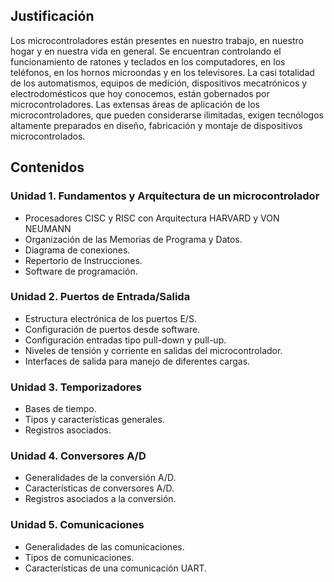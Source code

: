 ## Justificación

Los microcontroladores están presentes en nuestro trabajo, en nuestro hogar y en nuestra vida en general. Se encuentran controlando el funcionamiento de ratones y teclados en los computadores, en los teléfonos, en los hornos microondas y en los televisores. La casi totalidad de los automatismos, equipos de medición, dispositivos mecatrónicos y electrodomésticos que hoy conocemos, están gobernados por microcontroladores. Las extensas áreas de aplicación de los microcontroladores, que pueden considerarse ilimitadas, exigen tecnólogos altamente preparados en diseño, fabricación y montaje de
dispositivos microcontrolados.

## Contenidos
### Unidad 1. Fundamentos y Arquitectura de un microcontrolador
* Procesadores CISC y RISC con Arquitectura HARVARD y VON NEUMANN
* Organización de las Memorias de Programa y Datos.
* Diagrama de conexiones.
* Repertorio de Instrucciones.
* Software de programación.

### Unidad 2. Puertos de Entrada/Salida
* Estructura electrónica de los puertos E/S.
* Configuración de puertos desde software.
* Configuración entradas tipo pull-down y pull-up.
* Niveles de tensión y corriente en salidas del microcontrolador.
* Interfaces de salida para manejo de diferentes cargas.

### Unidad 3. Temporizadores
* Bases de tiempo.
* Tipos y características generales.
* Registros asociados.

### Unidad 4. Conversores A/D
* Generalidades de la conversión A/D.
* Características de conversores A/D.
* Registros asociados a la conversión.

### Unidad 5. Comunicaciones
* Generalidades de las comunicaciones.
* Tipos de comunicaciones.
* Características de una comunicación UART.
